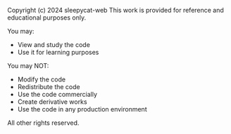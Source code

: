 Copyright (c) 2024 sleepycat-web
This work is provided for reference and educational purposes only.

You may:
- View and study the code
- Use it for learning purposes

You may NOT:
- Modify the code
- Redistribute the code
- Use the code commercially
- Create derivative works
- Use the code in any production environment

All other rights reserved.

